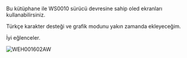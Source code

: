 Bu kütüphane ile WS0010 sürücü devresine sahip oled ekranları kullanabilirsiniz.

Türkçe karakter desteği ve grafik modunu yakın zamanda ekleyeceğim.

İyi eğlenceler.

![WEH001602AW](https://github.com/anlgncr/WS0010/assets/13089698/2e1dabb6-55f4-4c96-a082-106e43717c5b)

